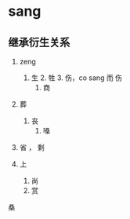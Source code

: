 # sang

## 继承衍生关系

1. zeng
   1. 生
      2. 牲
      3. 伤，co sang 而 伤
         1. 商
2. 葬
   1. 丧
      1. 嗓

3. 省 ， 剩
4. 上
   1. 尚
   2. 赏

桑

